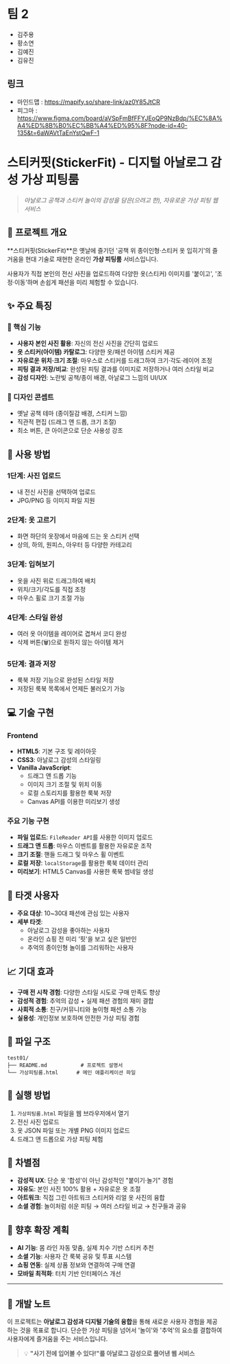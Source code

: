 # 팀 2
- 김주용
- 황소연
- 김예진
- 김유진

## 링크

- 마인드맵 : https://mapify.so/share-link/az0Y85JtCR
- 피그마 : https://www.figma.com/board/aVSpFmBfFFYJEoQP9NzBdp/%EC%8A%A4%ED%8B%B0%EC%BB%A4%ED%95%8F?node-id=40-135&t=6aWAVtTaEnYstQwF-1



# 스티커핏(StickerFit) - 디지털 아날로그 감성 가상 피팅룸

> _아날로그 공책과 스티커 놀이의 감성을 담은(으려고 한), 자유로운 가상 피팅 웹 서비스_

## 📖 프로젝트 개요

**스티커핏(StickerFit)**은 옛날에 즐기던 '공책 위 종이인형·스티커 옷 입히기'의 즐거움을 현대 기술로 재현한 온라인 **가상 피팅룸** 서비스입니다. 

사용자가 직접 본인의 전신 사진을 업로드하여 다양한 옷(스티커) 이미지를 '붙이고', '조정·이동'하며 손쉽게 패션을 미리 체험할 수 있습니다.

## ✨ 주요 특징

### 🎯 핵심 기능
- **사용자 본인 사진 활용**: 자신의 전신 사진을 간단히 업로드
- **옷 스티커(아이템) 카탈로그**: 다양한 옷/패션 아이템 스티커 제공
- **자유로운 위치·크기 조절**: 마우스로 스티커를 드래그하여 크기·각도·레이어 조정
- **피팅 결과 저장/비교**: 완성된 피팅 결과를 이미지로 저장하거나 여러 스타일 비교
- **감성 디자인**: 노란빛 공책/종이 배경, 아날로그 느낌의 UI/UX

### 🎨 디자인 콘셉트
- 옛날 공책 테마 (종이질감 배경, 스티커 느낌)
- 직관적 편집 (드래그 앤 드롭, 크기 조절)
- 최소 버튼, 큰 아이콘으로 단순 사용성 강조

## 🚀 사용 방법

### 1단계: 사진 업로드
- 내 전신 사진을 선택하여 업로드
- JPG/PNG 등 이미지 파일 지원

### 2단계: 옷 고르기
- 화면 하단의 옷장에서 마음에 드는 옷 스티커 선택
- 상의, 하의, 원피스, 아우터 등 다양한 카테고리

### 3단계: 입혀보기
- 옷을 사진 위로 드래그하여 배치
- 위치/크기/각도를 직접 조정
- 마우스 휠로 크기 조절 가능

### 4단계: 스타일 완성
- 여러 옷 아이템을 레이어로 겹쳐서 코디 완성
- 삭제 버튼(🗑️)으로 원하지 않는 아이템 제거

### 5단계: 결과 저장
- 룩북 저장 기능으로 완성된 스타일 저장
- 저장된 룩북 목록에서 언제든 불러오기 가능

## 💻 기술 구현

### Frontend
- **HTML5**: 기본 구조 및 레이아웃
- **CSS3**: 아날로그 감성의 스타일링
- **Vanilla JavaScript**: 
  - 드래그 앤 드롭 기능
  - 이미지 크기 조절 및 위치 이동
  - 로컬 스토리지를 활용한 룩북 저장
  - Canvas API를 이용한 미리보기 생성

### 주요 기능 구현
- **파일 업로드**: `FileReader API`를 사용한 이미지 업로드
- **드래그 앤 드롭**: 마우스 이벤트를 활용한 자유로운 조작
- **크기 조절**: 핸들 드래그 및 마우스 휠 이벤트
- **로컬 저장**: `localStorage`를 활용한 룩북 데이터 관리
- **미리보기**: HTML5 Canvas를 사용한 룩북 썸네일 생성

## 🎯 타겟 사용자

- **주요 대상**: 10~30대 패션에 관심 있는 사용자
- **세부 타겟**: 
  - 아날로그 감성을 좋아하는 사용자
  - 온라인 쇼핑 전 미리 '핏'을 보고 싶은 일반인
  - 추억의 종이인형 놀이를 그리워하는 사용자

## 📈 기대 효과

- **구매 전 시착 경험**: 다양한 스타일 시도로 구매 만족도 향상
- **감성적 경험**: 추억의 감성 + 실제 패션 경험의 재미 결합
- **사회적 소통**: 친구/커뮤니티와 놀이형 패션 소통 가능
- **실용성**: 개인정보 보호하며 안전한 가상 피팅 경험

## 🔧 파일 구조

```
test01/
├── README.md           # 프로젝트 설명서
└── 가상피팅룸.html      # 메인 애플리케이션 파일
```

## 🚀 실행 방법

1. `가상피팅룸.html` 파일을 웹 브라우저에서 열기
2. 전신 사진 업로드
3. 옷 JSON 파일 또는 개별 PNG 이미지 업로드
4. 드래그 앤 드롭으로 가상 피팅 체험

## 🎨 차별점

- **감성적 UX**: 단순 옷 '합성'이 아닌 감성적인 "붙이기·놀기" 경험
- **자유도**: 본인 사진 100% 활용 + 자유로운 옷 조절
- **아트워크**: 직접 그린 아트워크 스티커와 리얼 옷 사진의 융합
- **소셜 경험**: 놀이처럼 쉬운 피팅 → 여러 스타일 비교 → 친구들과 공유

## 🔮 향후 확장 계획

- **AI 기능**: 몸 라인 자동 맞춤, 실제 치수 기반 스티커 추천
- **소셜 기능**: 사용자 간 룩북 공유 및 투표 시스템
- **쇼핑 연동**: 실제 상품 정보와 연결하여 구매 연결
- **모바일 최적화**: 터치 기반 인터페이스 개선

---

## 📝 개발 노트

이 프로젝트는 **아날로그 감성과 디지털 기술의 융합**을 통해 새로운 사용자 경험을 제공하는 것을 목표로 합니다. 
단순한 가상 피팅을 넘어서 '놀이'와 '추억'의 요소를 결합하여 사용자에게 즐거움을 주는 서비스입니다.

> 💡 **"사기 전에 입어볼 수 있다!"를 아날로그 감성으로 풀어낸 웹 서비스**
